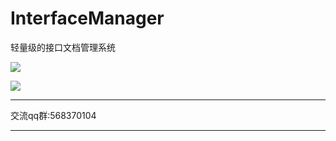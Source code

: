 # InterfaceManager
轻量级的接口文档管理系统


![](https://github.com/aidonggua/InterfaceManager/blob/master/%E5%9B%BE1.png?raw=true)

![](https://github.com/aidonggua/InterfaceManager/blob/master/%E5%9B%BE2.png?raw=true)

<!--![](file:////Users/yehao/Documents/85764F28-12B0-45A9-8F11-06AE039B3279.png)-->

*****************************  
   交流qq群:568370104
   
    
*****************************

